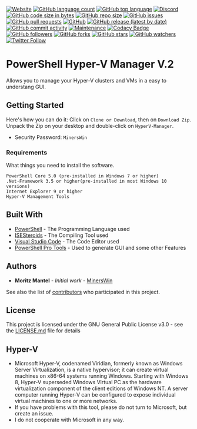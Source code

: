 [![Website](https://img.shields.io/website?style=for-the-badge&url=https%3A%2F%2Fhyper-v-manager.de&logo=internet-explorer)](https://www.hyper-v-manager.de/)
[![GitHub language count](https://img.shields.io/github/languages/count/minerswin/HyperV-Manager?style=for-the-badge&logo=powershell)](https://en.wikipedia.org/wiki/PowerShell)
[![GitHub top language](https://img.shields.io/github/languages/top/minerswin/HyperV-Manager?style=for-the-badge&logo=powershell)](https://en.wikipedia.org/wiki/PowerShell)
[![Discord](https://img.shields.io/discord/335805058262368256?style=for-the-badge&logo=discord)](https://discord.gg/TmZRat8)
[![GitHub code size in bytes](https://img.shields.io/github/languages/code-size/minerswin/HyperV-Manager?style=for-the-badge&logo=github)](https://github.com/minerswin/hyperv-manager/)
[![GitHub repo size](https://img.shields.io/github/repo-size/MinersWin/HyperV-Manager?style=for-the-badge&logo=github)](https://github.com/minerswin/hyperv-manager)
[![GitHub issues](https://img.shields.io/github/issues/minerswin/HyperV-Manager?style=for-the-badge&logo=github)](https://github.com/minerswin/hyperv-manager/issues/)
[![GitHub pull requests](https://img.shields.io/github/issues-pr/minerswin/HyperV-Manager?style=for-the-badge&logo=github)](https://github.com/minerswin/hyperv-manager/pulls)
[![GitHub](https://img.shields.io/github/license/minerswin/HyperV-Manager?style=for-the-badge&logo=github)](https://github.com/MinersWin/HyperV-Manager/blob/master/LICENSE)
[![GitHub release (latest by date)](https://img.shields.io/github/v/release/minerswin/HyperV-Manager?style=for-the-badge&logo=github)](https://github.com/MinersWin/HyperV-Manager/releases)
[![GitHub commit activity](https://img.shields.io/github/commit-activity/y/minerswin/HyperV-Manager?style=for-the-badge&logo=github)](https://github.com/MinersWin/HyperV-Manager/commits/master)
[![Maintenance](https://img.shields.io/maintenance/yes/2020?style=for-the-badge&logo=visual-studio-code)]((https://www.hyper-v-manager.de/status/))
[![Codacy Badge](https://api.codacy.com/project/badge/Grade/855159d071d643d4920dfbeb7d42ea8a)](https://www.codacy.com/manual/MinersWin/HyperV-Manager?utm_source=github.com&amp;utm_medium=referral&amp;utm_content=MinersWin/HyperV-Manager&amp;utm_campaign=Badge_Grade)
[![GitHub followers](https://img.shields.io/github/followers/minerswin?style=for-the-badge)](https://github.com/MinersWin)
[![GitHub forks](https://img.shields.io/github/forks/minerswin/HyperV-Manager?style=for-the-badge)](https://github.com/minerswin/hyperv-manager/)
[![GitHub stars](https://img.shields.io/github/stars/minerswin/HyperV-Manager?style=for-the-badge)](https://github.com/minerswin/hyperv-manager/)
[![GitHub watchers](https://img.shields.io/github/watchers/minerswin/HyperV-Manager?style=for-the-badge)](https://github.com/minerswin/hyperv-manager/)
[![Twitter Follow](https://img.shields.io/twitter/follow/minerswins?style=for-the-badge)](https://twitter.com/minerswins)
# PowerShell Hyper-V Manager V.2

Allows you to manage your Hyper-V clusters and VMs in a easy to understang GUI.

## Getting Started

Here's how you can do it: Click on ```Clone or Download```, then on ```Download Zip```. Unpack the Zip on your desktop and double-click on ```HyperV-Manager```.
* Security Password: ```MinersWin```

### Requirements

What things you need to install the software.

```
PowerShell Core 5.0 (pre-installed in Windows 7 or higher)
.Net-Framework 3.5 or higher(pre-installed in most Windows 10 versions)
Internet Explorer 9 or higher
Hyper-V Management Tools
```

## Built With

* [PowerShell](https://github.com/PowerShell/PowerShell) - The Programming Language used
* [ISESteroids](http://www.powertheshell.com/isesteroids/) - The Compiling Tool used
* [Visual Studio Code](https://code.visualstudio.com) - The Code Editor used
* [PowerShell Pro Tools](https://ironmansoftware.com/powershell-pro-tools/) - Used to generate GUI and some other Features

## Authors

* **Moritz Mantel** - *Initial work* - [MinersWin](https://github.com/MinersWin)

See also the list of [contributors](https://github.com/MinersWin/HyperV-Manager/contributors) who participated in this project.

## License

This project is licensed under the GNU General Public License v3.0 - see the [LICENSE.md](LICENSE.md) file for details

## Hyper-V

* Microsoft Hyper-V, codenamed Viridian, formerly known as Windows Server Virtualization, is a native hypervisor; it can create virtual machines on x86-64 systems running Windows.      Starting with Windows 8, Hyper-V superseded Windows Virtual PC as the hardware virtualization component of the client editions of Windows NT. A server computer running Hyper-V can    be configured to expose individual virtual machines to one or more networks.
* If you have problems with this tool, please do not turn to Microsoft, but create an issue.
* I do not cooperate with Microsoft in any way.
